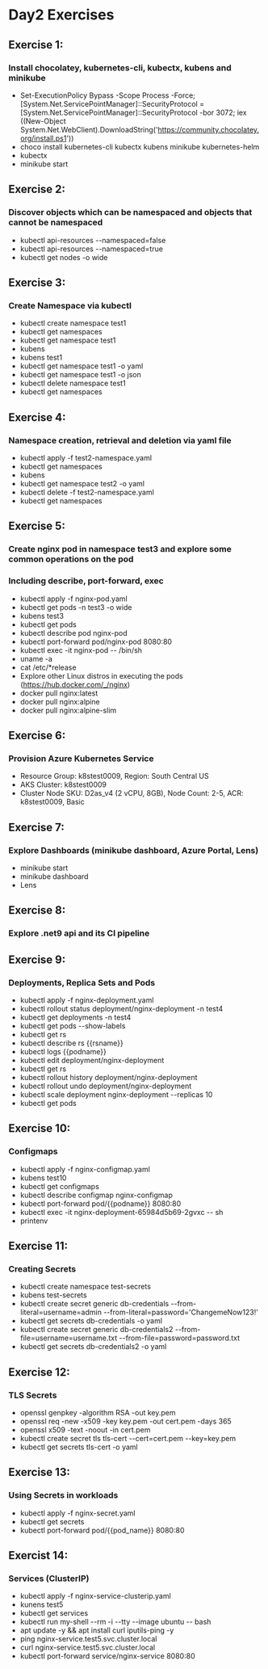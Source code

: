 # Day2 Exercises
## Exercise 1:
### Install chocolatey, kubernetes-cli, kubectx, kubens and minikube 
- Set-ExecutionPolicy Bypass -Scope Process -Force; [System.Net.ServicePointManager]::SecurityProtocol = [System.Net.ServicePointManager]::SecurityProtocol -bor 3072; iex ((New-Object System.Net.WebClient).DownloadString('https://community.chocolatey.org/install.ps1'))
- choco install kubernetes-cli kubectx kubens minikube kubernetes-helm
- kubectx
- minikube start

## Exercise 2:
### Discover objects which can be namespaced and objects that cannot be namespaced
- kubectl api-resources --namespaced=false
- kubectl api-resources --namespaced=true
- kubectl get nodes -o wide

## Exercise 3:
### Create Namespace via kubectl
- kubectl create namespace test1
- kubectl get namespaces
- kubectl get namespace test1
- kubens
- kubens test1
- kubectl get namespace test1 -o yaml
- kubectl get namespace test1 -o json
- kubectl delete namespace test1
- kubectl get namespaces

## Exercise 4:
### Namespace creation, retrieval and deletion via yaml file
- kubectl apply -f test2-namespace.yaml
- kubectl get namespaces
- kubens
- kubectl get namespace test2 -o yaml
- kubectl delete -f test2-namespace.yaml
- kubectl get namespaces

## Exercise 5: 
### Create nginx pod in namespace test3 and explore some common operations on the pod
### Including describe, port-forward, exec
- kubectl apply -f nginx-pod.yaml
- kubectl get pods -n test3 -o wide
- kubens test3
- kubectl get pods
- kubectl describe pod nginx-pod
- kubectl port-forward pod/nginx-pod 8080:80
- kubectl exec -it nginx-pod -- /bin/sh
- uname -a
- cat /etc/*release
- Explore other Linux distros in executing the pods (https://hub.docker.com/_/nginx)
- docker pull nginx:latest
- docker pull nginx:alpine
- docker pull nginx:alpine-slim

## Exercise 6:
### Provision Azure Kubernetes Service 
- Resource Group: k8stest0009, Region: South Central US
- AKS Cluster: k8stest0009
- Cluster Node SKU: D2as_v4 (2 vCPU, 8GB), Node Count: 2-5, ACR: k8stest0009, Basic

## Exercise 7:
### Explore Dashboards (minikube dashboard, Azure Portal, Lens)
- minikube start
- minikube dashboard
- Lens

## Exercise 8:
### Explore .net9 api and its CI pipeline

## Exercise 9:
### Deployments, Replica Sets and Pods
- kubectl apply -f nginx-deployment.yaml
- kubectl rollout status deployment/nginx-deployment -n test4
- kubectl get deployments -n test4
- kubectl get pods --show-labels
- kubectl get rs
- kubectl describe rs {{rsname}}
- kubectl logs {{podname}}
- kubectl edit deployment/nginx-deployment
- kubectl get rs
- kubectl rollout history deployment/nginx-deployment
- kubectl rollout undo deployment/nginx-deployment
- kubectl scale deployment nginx-deployment --replicas 10
- kubectl get pods

## Exercise 10:
### Configmaps
- kubectl apply -f nginx-configmap.yaml
- kubens test10
- kubectl get configmaps
- kubectl describe configmap nginx-configmap
- kubectl port-forward pod/{{podname}} 8080:80
- kubectl exec -it nginx-deployment-65984d5b69-2gvxc -- sh
- printenv

## Exercise 11:
### Creating Secrets
- kubectl create namespace test-secrets
- kubens test-secrets
- kubectl create secret generic db-credentials --from-literal=username=admin --from-literal=password='ChangemeNow123!'
- kubectl get secrets db-credentials -o yaml
- kubectl create secret generic db-credentials2 --from-file=username=username.txt --from-file=password=password.txt
- kubectl get secrets db-credentials2 -o yaml

## Exercise 12:
### TLS Secrets
- openssl genpkey -algorithm RSA -out key.pem
- openssl req -new -x509 -key key.pem -out cert.pem -days 365
- openssl x509 -text -noout -in cert.pem
- kubectl create secret tls tls-cert --cert=cert.pem --key=key.pem
- kubectl get secrets tls-cert -o yaml

## Exercise 13:
### Using Secrets in workloads
- kubectl apply -f nginx-secret.yaml
- kubectl get secrets
- kubectl port-forward pod/{{pod_name}} 8080:80

## Exercist 14:
### Services (ClusterIP)
- kubectl apply -f nginx-service-clusterip.yaml
- kunens test5
- kubectl get services
- kubectl run my-shell --rm -i --tty --image ubuntu -- bash
- apt update -y && apt install curl iputils-ping -y
- ping nginx-service.test5.svc.cluster.local
- curl nginx-service.test5.svc.cluster.local
- kubectl port-forward service/nginx-service 8080:80  